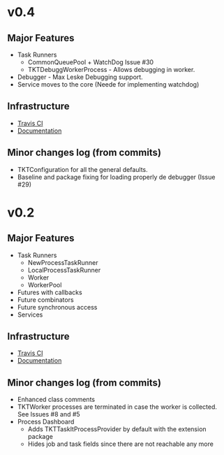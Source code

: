 # v0.4

## Major Features

- Task Runners
  - CommonQueuePool + WatchDog   Issue #30
  - TKTDebuggWorkerProcess - Allows debugging in worker.
- Debugger - Max Leske Debugging support.
- Service moves to the core (Neede for implementing watchdog) 


## Infrastructure

- [Travis CI](https://travis-ci.org/sbragagnolo/taskit)
- [Documentation](https://github.com/sbragagnolo/taskit/blob/master/README.md)

## Minor changes log (from commits)

- TKTConfiguration for all the general defaults. 
- Baseline and package fixing for loading properly de debugger (Issue #29)
 

# v0.2

## Major Features

- Task Runners
  - NewProcessTaskRunner
  - LocalProcessTaskRunner
  - Worker
  - WorkerPool
- Futures with callbacks
- Future combinators
- Future synchronous access
- Services

## Infrastructure

- [Travis CI](https://travis-ci.org/sbragagnolo/taskit)
- [Documentation](https://github.com/sbragagnolo/taskit/blob/master/README.md)

## Minor changes log (from commits)

- Enhanced class comments
- TKTWorker processes are terminated in case the worker is collected. See Issues #8 and #5
- Process Dashboard
  - Adds TKTTaskItProcessProvider by default with the extension package
  - Hides job and task fields since there are not reachable any more
